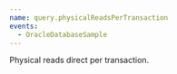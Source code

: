 ```yaml
---
name: query.physicalReadsPerTransaction
events:
  - OracleDatabaseSample
---
```


Physical reads direct per transaction.